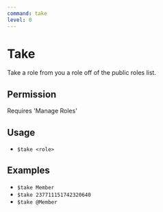 ```yaml
---
command: take
level: 0
---
```


# Take

Take a role from you a role off of the public roles list.

## Permission

Requires 'Manage Roles'

## Usage

 - `$take <role>`

## Examples

 - `$take Member`
 - `$take 237711151742320640`
 - `$take @Member`